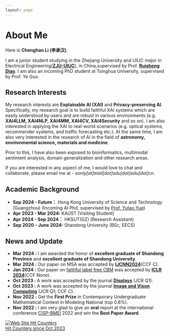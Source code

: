 ```yaml
---
layout: page
---
```

<!-- 
<img src="./1156.jpg" class="floatpic" width="360" height="574"> -->
<!-- 
<img src="./songninglai.png" class="floatpic" width="360" height="574"> -->
<!-- 
<img src="./zzz.jpg" class="floatpic" width="345" height="450">-->

<!--
<img src="./image/lch.png" class="floatpic" width="345" height="450">-->

# About Me

Here is **Chenghan Li (李承汉)**.

I am a junior student studying in the Zhejiang University and UIUC major in Electrical Engineering([**ZJU-UIUC**](https://zjui.intl.zju.edu.cn/)),  in China,supervised by Prof. [**Ruisheng Diao**](https://person.zju.edu.cn/H121050#0). I am also an incoming PhD student at Tsinghua University, supervised by Prof. Ye Guo.

## Research Interests

My research interests are **Explainable AI (XAI)** and **Privacy-preserving AI**. Specifically, my research goal is to build faithful XAI systems which are easily understood by users and are robust in various environments (e.g. **XAI4LLM, XAI4NLP, XAI4MM, XAI4CV, XAI4Security** and so on). I am also interested in applying the XAI to real-world scenarios (e.g. optical systems, recommender systems, and traffic forecasting etc.). At the same time, I am also very interested in the research of AI in the field of **astronomy, environmental science, materials and medicine**.

Prior to this, I have also been exposed to bioinformatics, multimodal sentiment analysis, domain generalization and other research areas.

If you are interested in any aspect of me, I would love to chat and collaborate, please email me at - *sonly[at]mail[dot]sdu[dot]edu[dot]cn*.

## Academic Background

- **Sep 2024 - Future：** Hong Kong University of Science and Technology (Guangzhou) (Incoming AI Phd, supervised by [Prof. Yutao Yue](https://facultyprofiles.hkust-gz.edu.cn/faculty-personal-page/YUE-Yutao/yutaoyue))
- **Apr 2023 - Mar 2024:** KAUST (Visiting Student)
- **Apr 2024 - Sep 2024：** HKSUT(GZ) (Research Assistant)
- **Sep 2020 - June 2024:** Shandong University (BSc, EECS)



## News and Update

- **Mar 2024 :**  I am awarded the honor of **excellent graduate of Shandong Province** and **excellent graduate of Shandong University**.
- **Mar 2024 :** Our paper on MSA was accepted by [**IJCNN2024**](https://www.google.com/search?q=ijcnn2024&oq=IJCNN&gs_lcrp=EgZjaHJvbWUqBggCECMYJzIGCAAQRRg9MgYIARBFGDsyBggCECMYJzIGCAMQABgeMgYIBBBFGDsyBggFEAAYHjIGCAYQRRg9MgYIBxBFGDzSAQg0MzIyajBqN6gCALACAA&sourceid=chrome&ie=UTF-8)(CCF C).
- **Jan 2024 :** Our paper on [faithful label free CBM](https://openreview.net/forum?id=rp0EdI8X4e) was accepted by [**ICLR 2024**](https://openreview.net/group?id=ICLR.cc/2024/Conference)(CCF None).
- **Oct 2023 :** A work was accepted by the journal [**Displays**](https://www.sciencedirect.com/journal/displays) (JCR Q1).
- **Oct 2023 :** A work was accepted by the journal [**Image and Vison Computing**](https://www.sciencedirect.com/journal/image-and-vision-computing) (JCR Q1; CCF C).
- **Nov 2022 :** Get the **First Prize** in Contemporary Undergraduate Mathematical Contest in Modeling National (top 0.6%).
- **Nov 2022 :** I am very glad to give an **oral** report at the international conference [CISP-BMEI](http://www.cisp-bmei.cn/) 2022 and win the **Best Paper Award**.

<a href="https://www.easycounter.com/">
<img src="https://www.easycounter.com/counter.php?sony0328"
border="0" alt="Web Site Hit Counters"></a>
<br><a href="https://www.easycounter.com/">Hit Counters  since Oct 2023</a>



